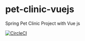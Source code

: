 # pet-clinic-vuejs
Spring Pet Clinic Project with Vue js

[![CircleCI](https://circleci.com/gh/krutikapatil1/pet-clinic-vuejs/tree/master.svg?style=svg)](https://circleci.com/gh/krutikapatil1/pet-clinic-vuejs/tree/master)
